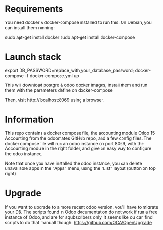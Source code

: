 # Requirements

You need docker & docker-compose installed to run this.
On Debian, you can install them running:

sudo apt-get install docker
sudo apt-get install docker-compose

# Launch stack

export DB_PASSWORD=replace_with_your_database_password; docker-compose -f docker-compose.yml up

This will download postgre & odoo docker images, install them and run them with the parameters define on docker-compose

Then, visit http://localhost:8069 using a browser.

# Information
This repo contains a docker compose file, the accounting module Odoo 15 Accounting from the odoomates GitHub repo, and a few config files. The docker compose file will run an odoo instance on port 8069, with the Accounting module in the right folder, and give an easy way to configure the odoo instance.

Note that once you have installed the odoo instance, you can delete unavailable apps in the "Apps" menu, using the "List" layout (button on top right)


# Upgrade 
If you want to upgrade to a more recent odoo version, you'll have to migrate your DB. 
The scripts found in Odoo documentation do not work if run a free instance of Odoo, and are for squbscribers only. 
It seems like ou can find scripts to do that manuall though:
https://github.com/OCA/OpenUpgrade

